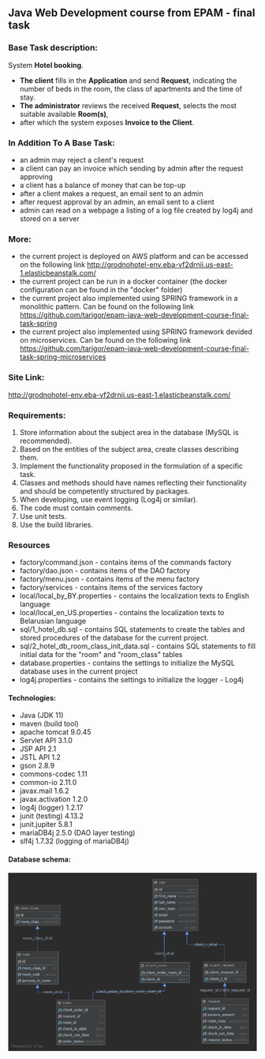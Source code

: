 ## Java Web Development course from EPAM - final task

### Base Task description:

System **Hotel booking**. 
- **The client** fills in the **Application** and send **Request**, indicating the number of beds in the room, the class of apartments
and the time of stay. 
- **The administrator** reviews the received **Request**, selects the most suitable available
**Room(s)**, 
- after which the system exposes **Invoice to the Client**.

### In Addition To A Base Task:
- an admin may reject a client's request
- a client can pay an invoice which sending by admin after the request approving
- a client has a balance of money that can be top-up
- after a client makes a request, an email sent to an admin
- after request approval by an admin, an email sent to a client
- admin can read on a webpage a listing of a log file created by log4j and stored on a server

### More:
- the current project is deployed on AWS platform and can be accessed on the following link http://grodnohotel-env.eba-vf2drnii.us-east-1.elasticbeanstalk.com/
- the current project can be run in a docker container (the docker configuration can be found in the "docker" folder)
- the current project also implemented using SPRING framework in a monolithic pattern. Can be found on the following link https://github.com/tarigor/epam-java-web-development-course-final-task-spring
- the current project also implemented using SPRING framework devided on microservices. Can be found on the following link https://github.com/tarigor/epam-java-web-development-course-final-task-spring-microservices

### Site Link:
http://grodnohotel-env.eba-vf2drnii.us-east-1.elasticbeanstalk.com/

### Requirements:

1. Store information about the subject area in the database (MySQL is recommended).
2. Based on the entities of the subject area, create classes describing them.
3. Implement the functionality proposed in the formulation of a specific task.
4. Classes and methods should have names reflecting their functionality and should be competently structured by packages.
5. When developing, use event logging (Log4j or similar).
6. The code must contain comments.
7. Use unit tests.
8. Use the build libraries.

### Resources

- factory/command.json - contains items of the commands factory
- factory/dao.json - contains items of the DAO factory
- factory/menu.json - contains items of the menu factory
- factory/services - contains items of the services factory
- local/local_by_BY.properties - contains the localization texts to English language
- local/local_en_US.properties - contains the localization texts to Belarusian language
- sql/1_hotel_db.sql - contains SQL statements to create the tables and stored procedures of the database for the current project.
- sql/2_hotel_db_room_class_init_data.sql - contains SQL statements to fill initial data for the "room" and "room_class" tables
- database.properties - contains the settings to initialize the MySQL database uses in the current project
- log4j.properties - contains the settings to initialize the logger - Log4j 
        
#### Technologies:

- Java (JDK 11)
- maven (build tool)
- apache tomcat 9.0.45
- Servlet API 3.1.0
- JSP API 2.1
- JSTL API 1.2
- gson 2.8.9
- commons-codec 1.11
- common-io 2.11.0
- javax.mail 1.6.2
- javax.activation 1.2.0
- log4j (logger) 1.2.17
- junit (testing) 4.13.2
- junit.jupiter 5.8.1
- mariaDB4j 2.5.0 (DAO layer testing)
- slf4j 1.7.32 (logging of mariaDB4j)

#### Database schema:

![hoteDB](hotelDB.png)
